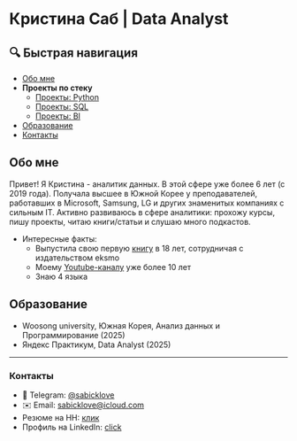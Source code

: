 # Кристина Саб | Data Analyst


## 🔍 Быстрая навигация
- [Обо мне](#обо-мне)
- **Проекты по стеку**
  - [Проекты: Python](https://github.com/sabicklove1/Python_base)
  - [Проекты: SQL](https://github.com/sabicklove1/SQL)
  - [Проекты: BI](https://github.com/sabicklove1/Dashboards)
- [Образование](#образование)
- [Контакты](#контакты)

## Обо мне
Привет! Я Кристина - аналитик данных. В этой сфере уже более 6 лет (с 2019 года). Получала высшее в Южной Корее у преподавателей, работавших в Microsoft, Samsung, LG и других знаменитых компаниях с сильным IT. Активно развиваюсь в сфере аналитики: прохожу курсы, пишу проекты, читаю книги/статьи и слушаю много подкастов.
- Интересные факты:
  - Выпустила свою первую [книгу](https://www.ozon.ru/search/?deny_category_prediction=true&from_global=true&text=Хорошим+Мальчикам+Верят+%7C+Кристина+Саб+%7C+Электронная+книга&product_id=913391605) в 18 лет, сотрудничая с издательством eksmo
  - Моему [Youtube-каналу](https://youtube.com/sabicklove) уже более 10 лет
  - Знаю 4 языка

## Образование
- Woosong university, Южная Корея, Анализ данных и Программирование (2025)
- Яндекс Практикум, Data Analyst (2025)

---
### Контакты
- 📱 Telegram: [@sabicklove](https://t.me/sabicklove)
- ✉️ Email: sabicklove@icloud.com
- Резюме на HH: [клик](https://hh.ru/resume/926ea5d1ff0ba394940039ed1f7a3656547855)
- Профиль на LinkedIn: [click](https://www.linkedin.com/in/kristina-sab-567739232/)
